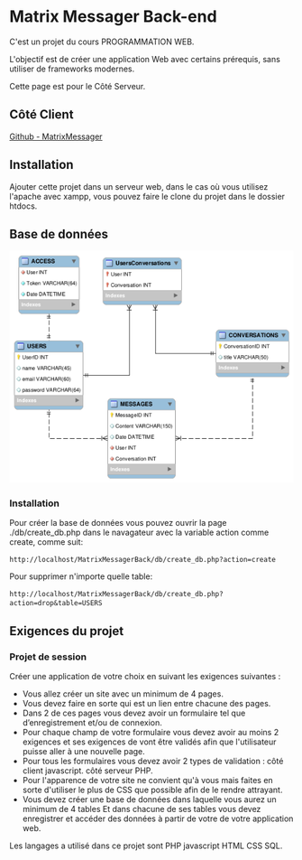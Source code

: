# Matrix Messager Back-end

C'est un projet du cours PROGRAMMATION WEB.

L'objectif est de créer une application Web avec certains prérequis, sans utiliser de frameworks modernes.

Cette page est pour le Côté Serveur.

## Côté Client

[Github - MatrixMessager](https://github.com/brunosantanaa/MatrixMessager)

## Installation

Ajouter cette projet dans un serveur web, dans le cas où vous utilisez l'apache avec xampp, vous pouvez faire le clone du projet dans le dossier htdocs.

## Base de données

![EER Diagram](./static/EERDiagram.png)

### Installation

Pour créer la base de données vous pouvez ouvrir la page ./db/create_db.php dans le navagateur avec la variable action comme create, comme suit:

```
http://localhost/MatrixMessagerBack/db/create_db.php?action=create
```

Pour supprimer n'importe quelle table:

```
http://localhost/MatrixMessagerBack/db/create_db.php?action=drop&table=USERS
```


## Exigences du projet

### Projet de session

Créer une application de votre choix en suivant les exigences suivantes :
- Vous allez créer un site avec un minimum de 4 pages.
- Vous devez faire en sorte qui est un lien entre chacune des pages.
- Dans 2 de ces pages vous devez avoir un formulaire tel que d’enregistrement et/ou de
connexion.
- Pour chaque champ de votre formulaire vous devez avoir au moins 2 exigences et ses exigences
de vont être validés afin que l'utilisateur puisse aller à une nouvelle page.
- Pour tous les formulaires vous devez avoir 2 types de validation :
côté client javascript.
côté serveur PHP.
- Pour l'apparence de votre site ne convient qu'à vous mais faites en sorte d'utiliser le plus de CSS
que possible afin de le rendre attrayant.
- Vous devez créer une base de données dans laquelle vous aurez un minimum de 4 tables Et dans
chacune de ses tables vous devez enregistrer et accéder des données à partir de votre de votre
application web.

Les langages a utilisé dans ce projet sont PHP javascript HTML CSS SQL.
